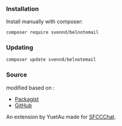 ### Installation

Install manually with composer:

```sh
composer require svennd/belnotemail
```

### Updating

```sh
composer update svennd/belnotemail
```

### Source

modified based on : 

- [Packagist](https://packagist.org/packages/yuetau/school-emails)
- [GitHub](https://github.com/YuetAu/school-emails)

An extension by YuetAu made for [SFCCChat](https://sfcc.chat/).

